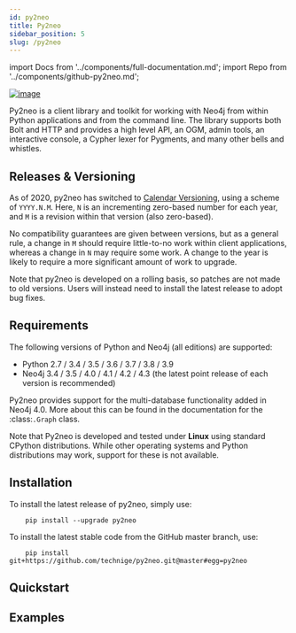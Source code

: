 ```yaml
---
id: py2neo
title: Py2neo
sidebar_position: 5
slug: /py2neo
---
```

import Docs from '../components/full-documentation.md';
import Repo from '../components/github-py2neo.md';

[![image](https://img.shields.io/pypi/v/py2neo.svg)](https://pypi.python.org/pypi/py2neo)


<Docs />
<Repo />

Py2neo is a client library and toolkit for working with Neo4j from within Python applications and from the command line. The library supports both Bolt and HTTP and provides a high level API, an OGM, admin tools, an interactive console, a Cypher lexer for Pygments, and many other bells and whistles.

## Releases & Versioning

As of 2020, py2neo has switched to [Calendar Versioning](https://calver.org), using a scheme of ``YYYY.N.M``.
Here, ``N`` is an incrementing zero-based number for each year, and ``M`` is a revision within that version (also zero-based).

No compatibility guarantees are given between versions, but as a general rule, a change in ``M`` should require little-to-no work within client applications,
whereas a change in ``N`` may require some work. A change to the year is likely to require a more significant amount of work to upgrade.

Note that py2neo is developed on a rolling basis, so patches are not made to old versions.
Users will instead need to install the latest release to adopt bug fixes.

## Requirements

The following versions of Python and Neo4j (all editions) are supported:

- Python 2.7 / 3.4 / 3.5 / 3.6 / 3.7 / 3.8 / 3.9
- Neo4j 3.4 / 3.5 / 4.0 / 4.1 / 4.2 / 4.3 (the latest point release of each version is recommended)

Py2neo provides support for the multi-database functionality added in Neo4j 4.0.
More about this can be found in the documentation for the :class:`.Graph` class.

Note that Py2neo is developed and tested under **Linux** using standard CPython distributions.
While other operating systems and Python distributions may work, support for these is not available.

## Installation

To install the latest release of py2neo, simply use:

```
    pip install --upgrade py2neo
```

To install the latest stable code from the GitHub master branch, use:

```
    pip install git+https://github.com/technige/py2neo.git@master#egg=py2neo
```

## Quickstart

## Examples
